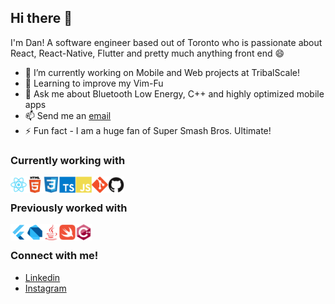 ## Hi there 👋 

I'm Dan! A software engineer based out of Toronto who is passionate about React, React-Native, Flutter and pretty much anything front end 😄 

- 🔭 I’m currently working on Mobile and Web projects at TribalScale!
- 🌱 Learning to improve my Vim-Fu
- 💬 Ask me about Bluetooth Low Energy, C++ and highly optimized mobile apps
- 📫 Send me an [email](dfriyia@gmail.com)
- ⚡ Fun fact - I am a huge fan of Super Smash Bros. Ultimate!

### Currently working with

<p><a target="_blank" rel="noopener noreferrer" href="https://github.com/devicons/devicon/blob/master/icons/react/react-original.svg"><img align="left" alt="React" width="26px" src="https://github.com/devicons/devicon/blob/master/icons/react/react-original.svg" style="max-width:100%;"></a></p>

<p><a target="_blank" rel="noopener noreferrer" href="https://raw.githubusercontent.com/github/explore/80688e429a7d4ef2fca1e82350fe8e3517d3494d/topics/html/html.png"><img align="left" alt="HTML5" width="26px" src="https://raw.githubusercontent.com/github/explore/80688e429a7d4ef2fca1e82350fe8e3517d3494d/topics/html/html.png" style="max-width:100%;"></a></p>

<p><a target="_blank" rel="noopener noreferrer" href="https://github.com/devicons/devicon/blob/master/icons/css3/css3-original.svg"><img align="left" alt="CSS3" width="26px" src="https://github.com/devicons/devicon/blob/master/icons/css3/css3-original.svg" style="max-width:100%;"></a></p>

<p><a target="_blank" rel="noopener noreferrer" href="https://github.com/devicons/devicon/blob/master/icons/typescript/typescript-plain.svg"><img align="left" alt="TypeScript" width="26px" src="https://github.com/devicons/devicon/blob/master/icons/typescript/typescript-plain.svg" style="max-width:100%;"></a></p>

<p><a target="_blank" rel="noopener noreferrer" href="https://github.com/devicons/devicon/blob/master/icons/javascript/javascript-plain.svg"><img align="left" alt="TypeScript" width="26px" src="https://github.com/devicons/devicon/blob/master/icons/javascript/javascript-plain.svg" style="max-width:100%;"></a></p>

<p><a target="_blank" rel="noopener noreferrer" href="https://github.com/devicons/devicon/blob/master/icons/git/git-original.svg"><img align="left" alt="TypeScript" width="26px" src="https://github.com/devicons/devicon/blob/master/icons/git/git-original.svg" style="max-width:100%;"></a></p>

<p><a target="_blank" rel="noopener noreferrer" href="https://github.com/devicons/devicon/blob/master/icons/github/github-original.svg"><img align="left" alt="TypeScript" width="26px" src="https://github.com/devicons/devicon/blob/master/icons/github/github-original.svg" style="max-width:100%;"></a></p>

<br />

### Previously worked with

<p><a target="_blank" rel="noopener noreferrer" href="https://raw.githubusercontent.com/github/explore/80688e429a7d4ef2fca1e82350fe8e3517d3494d/topics/flutter/flutter.png"><img align="left" alt="Flutter" width="26px" src="https://raw.githubusercontent.com/github/explore/80688e429a7d4ef2fca1e82350fe8e3517d3494d/topics/flutter/flutter.png" style="max-width:100%;"></a></p>

<p><a target="_blank" rel="noopener noreferrer" href="https://raw.githubusercontent.com/github/explore/80688e429a7d4ef2fca1e82350fe8e3517d3494d/topics/dart/dart.png"><img align="left" alt="Dart" width="26px" src="https://raw.githubusercontent.com/github/explore/80688e429a7d4ef2fca1e82350fe8e3517d3494d/topics/dart/dart.png" style="max-width:100%;"></a></p>

<p><a target="_blank" rel="noopener noreferrer" href="https://github.com/devicons/devicon/blob/master/icons/java/java-plain.svg"><img align="left" alt="Java" width="26px" src="https://github.com/devicons/devicon/blob/master/icons/java/java-plain.svg" style="max-width:100%;"></a></p>

<p><a target="_blank" rel="noopener noreferrer" href="https://github.com/devicons/devicon/blob/master/icons/swift/swift-original.svg"><img align="left" alt="Swift" width="26px" src="https://github.com/devicons/devicon/blob/master/icons/swift/swift-original.svg" style="max-width:100%;"></a></p>

<p><a target="_blank" rel="noopener noreferrer" href="https://github.com/devicons/devicon/blob/master/icons/cplusplus/cplusplus-original.svg"><img align="left" alt="cplusplus" width="26px" src="https://github.com/devicons/devicon/blob/master/icons/cplusplus/cplusplus-original.svg" style="max-width:100%;"></a></p>

<br />

### Connect with me!

* [Linkedin](https://www.linkedin.com/in/thefriyia/)
* [Instagram](https://www.instagram.com/friyia.io/)

